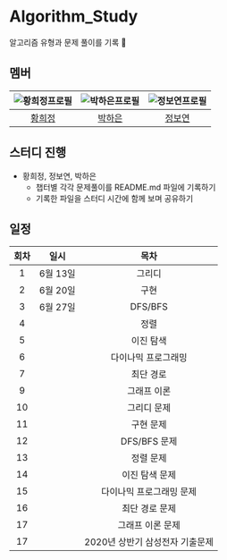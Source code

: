 # Algorithm_Study
알고리즘 유형과 문제 풀이를 기록 📝

## 멤버

|  ![황희정프로필](https://github.com/goatFE.png?size=100)  | ![박하은프로필](https://github.com/pullingoff.png?size=100) |    ![정보연프로필](https://github.com/boyeonJ.png?size=100)     |
|:---------------------------------------------------:|:-----------------------------------------------------:|:--------------------------------------------------:|
|          [황희정](https://github.com/goatFE)           |         [박하은](https://github.com/pullingoff)          |         [정보연](https://github.com/boyeonJ)          |                                                 |

## 스터디 진행

- 황희정, 정보연, 박하은
  - 챕터별 각각 문제풀이를 README.md 파일에 기록하기
  - 기록한 파일을 스터디 시간에 함께 보며 공유하기

## 일정

| 회차 |        일시        |   목차    | 
|:--:|:----------------:|:-------:|
| 1  | 6월 13일  |    그리디    |
| 2  | 6월 20일  |  구현   |
| 3  | 6월 27일  | DFS/BFS |
| 4  |   | 정렬 |
| 5  |   | 이진 탐색 |
| 6  |   | 다이나믹 프로그래밍 |
| 7  |   | 최단 경로 |
| 9  |  | 그래프 이론 |
| 10  |   | 그리디 문제 |
| 11  |   | 구현 문제 |
| 12  |   | DFS/BFS 문제 |
| 13  |   | 정렬 문제 |
| 14  |   | 이진 탐색 문제 |
| 15  |   | 다이나믹 프로그래밍 문제 |
| 16  |   | 최단 경로 문제 |
| 17  |   | 그래프 이론 문제 |
| 17  |   | 2020년 상반기 삼성전자 기출문제 |

